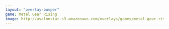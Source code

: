 ```yaml
---
layout: "overlay-bumper"
game: Metal Gear Rising
image: http://avalonstar.s3.amazonaws.com/overlays/games/metal-gear-rising-revengeance.jpg
---
```

